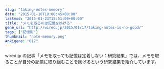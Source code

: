 ```yaml
---
slug: "taking-notes-memory"
date: "2015-01-18T10:00:45+00:00"
lastmod: "2015-01-23T15:51:09+00:00"
title: "メモを取るのは記憶を妨げる"
gene_url: "http://wired.jp/2015/01/17/taking-notes-is-no-good/"
tags: ["記憶術"]
thumbnail: "note-memory.png"
Ankigene: "017"
---
```

wired.jp の記事「メモを取っても記憶は定着しない：研究結果」では、メモを取ることが自分の記憶に取り組むことを妨げるという研究結果を紹介しています。

